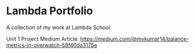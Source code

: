 # Lambda Portfolio
A collection of my work at Lambda School

Unit 1 Project Medium Article: 
https://medium.com/@mvkumar14/balance-metrics-in-overwatch-58f40da3175e
